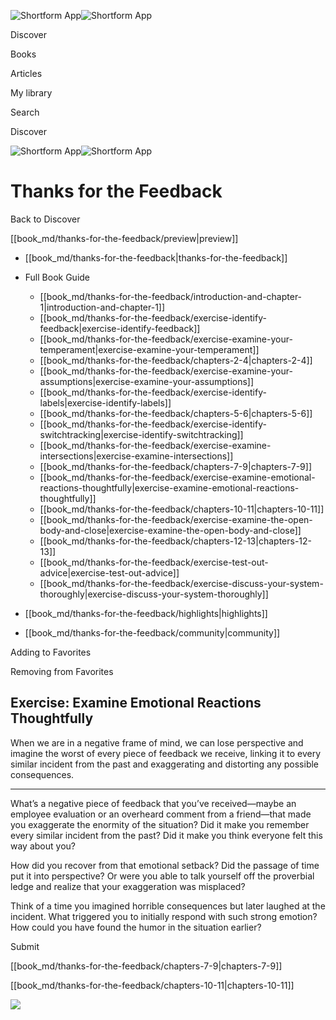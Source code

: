 ![Shortform App](/img/logo.36a2399e.svg)![Shortform App](/img/logo-dark.70c1b072.svg)

Discover

Books

Articles

My library

Search

Discover

![Shortform App](/img/logo.36a2399e.svg)![Shortform App](/img/logo-dark.70c1b072.svg)

# Thanks for the Feedback

Back to Discover

[[book_md/thanks-for-the-feedback/preview|preview]]

  * [[book_md/thanks-for-the-feedback|thanks-for-the-feedback]]
  * Full Book Guide

    * [[book_md/thanks-for-the-feedback/introduction-and-chapter-1|introduction-and-chapter-1]]
    * [[book_md/thanks-for-the-feedback/exercise-identify-feedback|exercise-identify-feedback]]
    * [[book_md/thanks-for-the-feedback/exercise-examine-your-temperament|exercise-examine-your-temperament]]
    * [[book_md/thanks-for-the-feedback/chapters-2-4|chapters-2-4]]
    * [[book_md/thanks-for-the-feedback/exercise-examine-your-assumptions|exercise-examine-your-assumptions]]
    * [[book_md/thanks-for-the-feedback/exercise-identify-labels|exercise-identify-labels]]
    * [[book_md/thanks-for-the-feedback/chapters-5-6|chapters-5-6]]
    * [[book_md/thanks-for-the-feedback/exercise-identify-switchtracking|exercise-identify-switchtracking]]
    * [[book_md/thanks-for-the-feedback/exercise-examine-intersections|exercise-examine-intersections]]
    * [[book_md/thanks-for-the-feedback/chapters-7-9|chapters-7-9]]
    * [[book_md/thanks-for-the-feedback/exercise-examine-emotional-reactions-thoughtfully|exercise-examine-emotional-reactions-thoughtfully]]
    * [[book_md/thanks-for-the-feedback/chapters-10-11|chapters-10-11]]
    * [[book_md/thanks-for-the-feedback/exercise-examine-the-open-body-and-close|exercise-examine-the-open-body-and-close]]
    * [[book_md/thanks-for-the-feedback/chapters-12-13|chapters-12-13]]
    * [[book_md/thanks-for-the-feedback/exercise-test-out-advice|exercise-test-out-advice]]
    * [[book_md/thanks-for-the-feedback/exercise-discuss-your-system-thoroughly|exercise-discuss-your-system-thoroughly]]
  * [[book_md/thanks-for-the-feedback/highlights|highlights]]
  * [[book_md/thanks-for-the-feedback/community|community]]



Adding to Favorites 

Removing from Favorites 

## Exercise: Examine Emotional Reactions Thoughtfully

When we are in a negative frame of mind, we can lose perspective and imagine the worst of every piece of feedback we receive, linking it to every similar incident from the past and exaggerating and distorting any possible consequences.

* * *

What’s a negative piece of feedback that you’ve received—maybe an employee evaluation or an overheard comment from a friend—that made you exaggerate the enormity of the situation? Did it make you remember every similar incident from the past? Did it make you think everyone felt this way about you?

How did you recover from that emotional setback? Did the passage of time put it into perspective? Or were you able to talk yourself off the proverbial ledge and realize that your exaggeration was misplaced?

Think of a time you imagined horrible consequences but later laughed at the incident. What triggered you to initially respond with such strong emotion? How could you have found the humor in the situation earlier?

Submit 

[[book_md/thanks-for-the-feedback/chapters-7-9|chapters-7-9]]

[[book_md/thanks-for-the-feedback/chapters-10-11|chapters-10-11]]

![](https://bat.bing.com/action/0?ti=56018282&Ver=2&mid=c033640c-2975-4591-bc1a-8306eb6b9c97&sid=f30c5e70639211ee87d33f0876d93783&vid=f30c9700639211eeb3a75d830392c94f&vids=0&msclkid=N&pi=0&lg=en-US&sw=800&sh=600&sc=24&nwd=1&tl=Shortform%20%7C%20Thanks%20for%20the%20Feedback&p=https%3A%2F%2Fwww.shortform.com%2Fapp%2Fbook%2Fthanks-for-the-feedback%2Fexercise-examine-emotional-reactions-thoughtfully&r=&lt=495&evt=pageLoad&sv=1&rn=721627)
